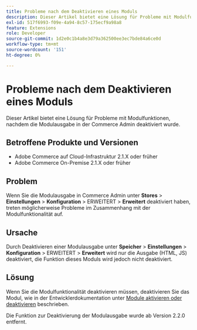 ```yaml
---
title: Probleme nach dem Deaktivieren eines Moduls
description: Dieser Artikel bietet eine Lösung für Probleme mit Modulfunktionen, nachdem die Modulausgabe in der Commerce Admin deaktiviert wurde.
exl-id: 517f6993-f09e-4a94-8c57-175ecf9a98a8
feature: Extensions
role: Developer
source-git-commit: 1d2e0c1b4a8e3d79a362500ee3ec7bde84a6ce0d
workflow-type: tm+mt
source-wordcount: '151'
ht-degree: 0%

---
```


# Probleme nach dem Deaktivieren eines Moduls

Dieser Artikel bietet eine Lösung für Probleme mit Modulfunktionen, nachdem die Modulausgabe in der Commerce Admin deaktiviert wurde.

## Betroffene Produkte und Versionen

* Adobe Commerce auf Cloud-Infrastruktur 2.1.X oder früher
* Adobe Commerce On-Premise 2.1.X oder früher

## Problem

Wenn Sie die Modulausgabe in Commerce Admin unter **Stores** > **Einstellungen** > **Konfiguration** > ERWEITERT > **Erweitert** deaktiviert haben, treten möglicherweise Probleme im Zusammenhang mit der Modulfunktionalität auf.

## Ursache

Durch Deaktivieren einer Modulausgabe unter **Speicher** > **Einstellungen** > **Konfiguration** > ERWEITERT > **Erweitert** wird nur die Ausgabe (HTML, JS) deaktiviert, die Funktion dieses Moduls wird jedoch nicht deaktiviert.

## Lösung

Wenn Sie die Modulfunktionalität deaktivieren müssen, deaktivieren Sie das Modul, wie in der Entwicklerdokumentation unter [Module aktivieren oder deaktivieren](https://devdocs.magento.com/guides/v2.1/install-gde/install/cli/install-cli-subcommands-enable.html) beschrieben.

Die Funktion zur Deaktivierung der Modulausgabe wurde ab Version 2.2.0 entfernt.
